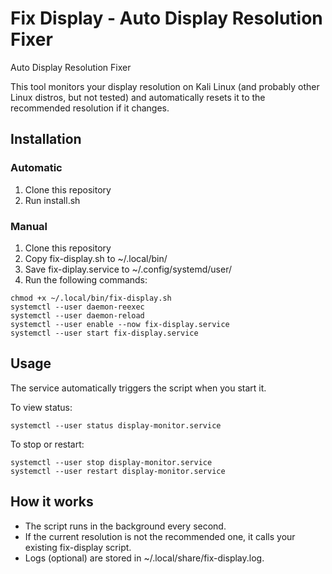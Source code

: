 # Fix Display - Auto Display Resolution Fixer

Auto Display Resolution Fixer

This tool monitors your display resolution on Kali Linux (and probably other Linux distros, but not tested) and automatically resets it to the recommended resolution if it changes. 

## Installation

### Automatic

1. Clone this repository
2. Run install.sh

### Manual

1. Clone this repository
2. Copy fix-display.sh to ~/.local/bin/
3. Save fix-diplay.service to ~/.config/systemd/user/
4. Run the following commands:

```
chmod +x ~/.local/bin/fix-display.sh
systemctl --user daemon-reexec
systemctl --user daemon-reload
systemctl --user enable --now fix-display.service
systemctl --user start fix-display.service
```

## Usage

The service automatically triggers the script when you start it.

To view status:

`systemctl --user status display-monitor.service`

To stop or restart:

```
systemctl --user stop display-monitor.service
systemctl --user restart display-monitor.service
```

## How it works
- The script runs in the background every second.
- If the current resolution is not the recommended one, it calls your existing fix-display script.
- Logs (optional) are stored in ~/.local/share/fix-display.log.
